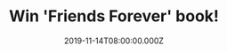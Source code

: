 ---
campaign-uuid: "c-84b90103-f3dd-42ed-939e-435ccfe26016"
type: "Competition"
category: "Gifts"
date: "2019-11-14T08:00:00.000Z"
end-date: "2019-12-14T23:59:00.000Z"
disable-form: false
is_promoted: false
has_entry_page: true
title: "Win 'Friends Forever' book!"
competition-description: "<p>Calling all Friends fans! In order to celebrate the 25th\
  \ Friends Anniversary we have managed to get our hands on the amazing Friends Forever\
  \ book, a MUST for a Friend fan. A fully illustrated and authorized episode guide\
  \ celebrating the 25th anniversary of the hit-television show including a look behind\
  \ the scenes of cult-favourite episodes, exclusive photos from Warner Bros., brand\
  \ new interviews with show creators Marta Kauffman, David Crane, and set designer\
  \ John Shaffner, and more.</p>\n<p>Click below for a chance to win now!</p>\n"
hero-header: "Win 'Friends Forever' book!"
terms-confirmation: "N/A"
banner-img: "https://assets.expresslyapp.com/asset-1f6befcd-49ec-4ae3-8dcb-b76a50d4c4d2.jpg"
logo-left-href: "https://club.expressly.io"
logo-left-image: "https://assets.expresslyapp.com/asset-916c8344-cb15-4110-923f-ec56dc72c40e.jpg"
logo-left-title: "Expressly Club"
bg-image-hero: "https://assets.expresslyapp.com/asset-e84d19c8-697c-405e-8b10-db504c6e9aec.jpg"
bg-image-first: "https://assets.expresslyapp.com/asset-8039e45e-6134-4adf-80af-19ff7e884106.jpg"
section1-content: "<p>The beloved show Friends introduced the world to six young New\
  \ Yorkers living together, falling in love, breaking up and getting into hilarious\
  \ shenanigans, which became an instant classic formula that inspired dozens of \"\
  hangout sitcoms\" long after the show's reign. But no sitcom has ever come close\
  \ to the series that started it all, spawning iconic looks like \"the Rachel\" and\
  \ timeless catchphrases like \"How you doin'?\" while creating a cultural sensation\
  \ that catapulted the cast members to instant mega-stardom.</p>\n<p>Friends Forever\
  \ takes fans back to the set where it all began with exclusive photos of the sitcom\
  \ that won four Primetime Emmy Awards, including Outstanding Comedy Series, eleven\
  \ People's Choice Awards, and a Golden Globe for Jennifer Aniston for Best Lead\
  \ Actress in a Television Series.</p>\n"
entry-title: "Win 'Friends Forever' book!"
entry-content: "<p>Enter the draw to win 'Friends Forever' book by completing the\
  \ form below before 23:59 on the 14th of December 2019.</p>\n"
has-winner: false
prize-description: "'Friends Forever' book"
special-conditions: "Multiple entries are allowed up to one every day.\r\n\r\nThis\
  \ competition is also available on: http://aaa.nme.com/competitons/friends-forever-book-giveaway"
country-restrictions:
- "GB"
---